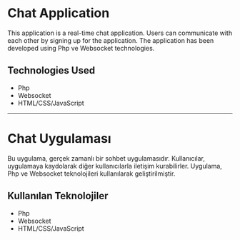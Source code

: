 # Chat Application

This application is a real-time chat application. Users can communicate with each other by signing up for the application. The application has been developed using Php ve Websocket technologies.

## Technologies Used

- Php
- Websocket
- HTML/CSS/JavaScript

<hr>

# Chat Uygulaması

Bu uygulama, gerçek zamanlı bir sohbet uygulamasıdır. Kullanıcılar, uygulamaya kaydolarak diğer kullanıcılarla iletişim kurabilirler. Uygulama, Php ve Websocket teknolojileri kullanılarak geliştirilmiştir.

## Kullanılan Teknolojiler

- Php
- Websocket
- HTML/CSS/JavaScript
